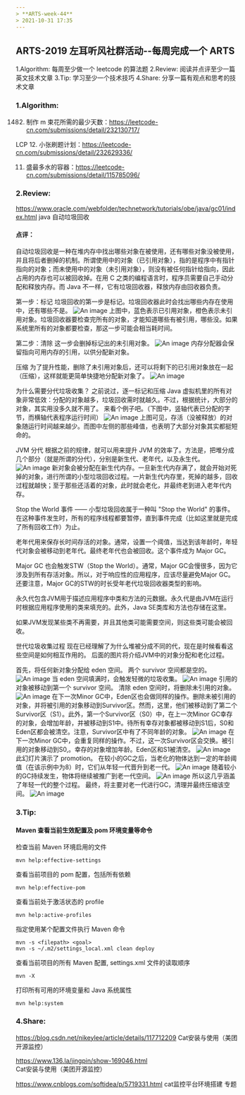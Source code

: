 ```yaml
---
> **ARTS-week-44**
> 2021-10-31 17:35
---
```



## ARTS-2019 左耳听风社群活动--每周完成一个 ARTS
1.Algorithm: 每周至少做一个 leetcode 的算法题
2.Review: 阅读并点评至少一篇英文技术文章
3.Tip: 学习至少一个技术技巧
4.Share: 分享一篇有观点和思考的技术文章

### 1.Algorithm:

1482. 制作 m 束花所需的最少天数：https://leetcode-cn.com/submissions/detail/232130717/

LCP 12. 小张刷题计划：https://leetcode-cn.com/submissions/detail/232629336/

11. 盛最多水的容器：https://leetcode-cn.com/submissions/detail/115785096/

### 2.Review:

https://www.oracle.com/webfolder/technetwork/tutorials/obe/java/gc01/index.html
java 自动垃圾回收

#### 点评：

自动垃圾回收是一种在堆内存中找出哪些对象在被使用，还有哪些对象没被使用，并且将后者删掉的机制。所谓使用中的对象（已引用对象），指的是程序中有指针指向的对象；而未使用中的对象（未引用对象），则没有被任何指针给指向，因此占用的内存也可以被回收掉。在用 C 之类的编程语言时，程序员需要自己手动分配和释放内存。而 Java 不一样，它有垃圾回收器，释放内存由回收器负责。

第一步：标记
垃圾回收的第一步是标记。垃圾回收器此时会找出哪些内存在使用中，还有哪些不是。
![An image](./images/ARTS-week-44-1.png)
上图中，蓝色表示已引用对象，橙色表示未引用对象。垃圾回收器要检查完所有的对象，才能知道哪些有被引用，哪些没。如果系统里所有的对象都要检查，那这一步可能会相当耗时间。

第二步：清除
这一步会删掉标记出的未引用对象。
![An image](./images/ARTS-week-44-2.png)
内存分配器会保留指向可用内存的引用，以供分配新对象。

压缩
为了提升性能，删除了未引用对象后，还可以将剩下的已引用对象放在一起（压缩），这样就能更简单快捷地分配新对象了。
![An image](./images/ARTS-week-44-3.png)

为什么需要分代垃圾收集？
之前说过，逐一标记和压缩 Java 虚拟机里的所有对象非常低效：分配的对象越多，垃圾回收需时就越久。不过，根据统计，大部分的对象，其实用没多久就不用了。
来看个例子吧。（下图中，竖轴代表已分配的字节，而横轴代表程序运行时间）
![An image](./images/ARTS-week-44-4.png)
上图可见，存活（没被释放）的对象随运行时间越来越少。而图中左侧的那些峰值，也表明了大部分对象其实都挺短命的。

JVM 分代
根据之前的规律，就可以用来提升 JVM 的效率了。方法是，把堆分成几个部分（就是所谓的分代），分别是新生代、老年代，以及永生代。
![An image](./images/ARTS-week-44-5.png)
新对象会被分配在新生代内存。一旦新生代内存满了，就会开始对死掉的对象，进行所谓的小型垃圾回收过程。一片新生代内存里，死掉的越多，回收过程就越快；至于那些还活着的对象，此时就会老化，并最终老到进入老年代内存。

Stop the World 事件 —— 小型垃圾回收属于一种叫 "Stop the World" 的事件。在这种事件发生时，所有的程序线程都要暂停，直到事件完成（比如这里就是完成了所有回收工作）为止。

老年代用来保存长时间存活的对象。通常，设置一个阈值，当达到该年龄时，年轻代对象会被移动到老年代。最终老年代也会被回收。这个事件成为 Major GC。

Major GC 也会触发STW（Stop the World）。通常，Major GC会慢很多，因为它涉及到所有存活对象。所以，对于响应性的应用程序，应该尽量避免Major GC。还要注意，Major GC的STW的时长受年老代垃圾回收器类型的影响。

永久代包含JVM用于描述应用程序中类和方法的元数据。永久代是由JVM在运行时根据应用程序使用的类来填充的。此外，Java SE类库和方法也存储在这里。

如果JVM发现某些类不再需要，并且其他类可能需要空间，则这些类可能会被回收。

世代垃圾收集过程
现在已经理解了为什么堆被分成不同的代，现在是时候看看这些空间是如何相互作用的。 后面的图片将介绍JVM中的对象分配和老化过程。

首先，将任何新对象分配给 eden 空间。 两个 survivor 空间都是空的。
![An image](./images/ARTS-week-44-6.png)
当 eden 空间填满时，会触发轻微的垃圾收集。
![An image](./images/ARTS-week-44-7.png)
引用的对象被移动到第一个 survivor 空间。 清除 eden 空间时，将删除未引用的对象。
![An image](./images/ARTS-week-44-8.png)
在下一次Minor GC中，Eden区也会做同样的操作。删除未被引用的对象，并将被引用的对象移动到Survivor区。然而，这里，他们被移动到了第二个Survivor区（S1）。此外，第一个Survivor区（S0）中，在上一次Minor GC幸存的对象，会增加年龄，并被移动到S1中。待所有幸存对象都被移动到S1后，S0和Eden区都会被清空。注意，Survivor区中有了不同年龄的对象。
![An image](./images/ARTS-week-44-9.png)
在下一次Minor GC中，会重复同样的操作。不过，这一次Survivor区会交换。被引用的对象移动到S0,。幸存的对象增加年龄。Eden区和S1被清空。
![An image](./images/ARTS-week-44-10.png)
此幻灯片演示了 promotion。 在较小的GC之后，当老化的物体达到一定的年龄阈值（在该示例中为8）时，它们从年轻一代晋升到老一代。
![An image](./images/ARTS-week-44-11.png)
随着较小的GC持续发生，物体将继续被推广到老一代空间。
![An image](./images/ARTS-week-44-12.png)
所以这几乎涵盖了年轻一代的整个过程。 最终，将主要对老一代进行GC，清理并最终压缩该空间。
![An image](./images/ARTS-week-44-13.png)

### 3.Tip:

#### Maven 查看当前生效配置及 pom 环境变量等命令

检查当前 Maven 环境启用的文件
```shell
mvn help:effective-settings
```
查看当前项目的 pom 配置，包括所有依赖
```shell
mvn help:effective-pom
```
查看当前处于激活状态的 profile
```shell
mvn help:active-profiles
```
指定使用某个配置文件执行 Maven 命令
```shell
mvn -s <filepath> <goal>
mvn -s ~/.m2/settings_local.xml clean deploy
```
查看当前项目的所有 Maven 配置, settings.xml 文件的读取顺序
```shell
mvn -X
```
打印所有可用的环境变量和 Java 系统属性
```shell
mvn help:system 
```

### 4.Share:

https://blog.csdn.net/nikeylee/article/details/117712209
Cat安装与使用（美团开源监控）

https://www.136.la/jingpin/show-169046.html
Cat安装与使用（美团开源监控）

https://www.cnblogs.com/softidea/p/5719331.html
cat监控平台环境搭建 专题

